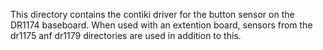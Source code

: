 This directory contains the contiki driver for the button sensor on the DR1174 baseboard.
When used with an extention board, sensors from the dr1175 anf dr1179 directories are used in addition to this.
